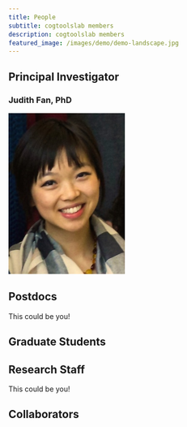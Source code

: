 ```yaml
---
title: People
subtitle: cogtoolslab members
description: cogtoolslab members
featured_image: /images/demo/demo-landscape.jpg
---
```


## Principal Investigator

### Judith Fan, PhD

![](/images/people/FanJE_photo.jpg)

## Postdocs

This could be you!

## Graduate Students

## Research Staff

This could be you!

## Collaborators
